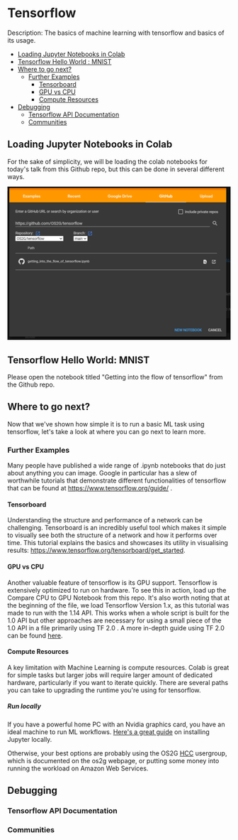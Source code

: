 # Tensorflow
Description: The basics of machine learning with tensorflow and basics of its usage.

- [Loading Jupyter Notebooks in Colab](#loading-jupyter-notebooks-in-colab)
- [Tensorflow Hello World : MNIST](#tensorflow-hello-world-mnist)
- [Where to go next?](#where-to-go-next)
  - [Further Examples](#further-examples)
    - [Tensorboard](#tensorboard)
    - [GPU vs CPU](#gpu-vs-cpu)
    - [Compute Resources](#compute-resources)
- [Debugging](#debugging)
  - [Tensorflow API Documentation](#tensorflow-api-documentation)
  - [Communities](#communities)

## Loading Jupyter Notebooks in Colab

For the sake of simplicity, we will be loading the colab notebooks for today's talk from this Github repo, but this can be done in several different ways.


![How to Load the Notebook](newColabFromGithub.PNG)

## Tensorflow Hello World: MNIST
Please open the notebook titled "Getting into the flow of tensorflow" from the Github repo. 

## Where to go next?
Now that we've shown how simple it is to run a basic ML task using tensorflow, let's take a look at where you can go next to learn more.

### Further Examples
Many people have published a wide range of .ipynb notebooks that do just about anything you can image. Google in particular has a slew of worthwhile tutorials that demonstrate different functionalities of tensorflow that can be found at https://www.tensorflow.org/guide/ .

#### Tensorboard
Understanding the structure and performance of a network can be challenging. Tensorboard is an incredibly useful tool which makes it simple to visually see both the structure of a network and how it performs over time. This tutorial explains the basics and showcases its utility in visualising results: https://www.tensorflow.org/tensorboard/get_started. 

#### GPU vs CPU
Another valuable feature of tensorflow is its GPU support. Tensorflow is extensively optimized to run on hardware. To see this in action, load up the Compare CPU to GPU Notebook from this repo. It's also worth noting that at the beginning of the file, we load Tensorflow Version 1.x, as this tutorial was made to run with the 1.14 API. This works when a whole script is built for the 1.0 API but other approaches are necessary for using a small piece of the 1.0 API in a file primarily using TF 2.0 . A more in-depth guide using TF 2.0 can be found [here](https://www.tensorflow.org/guide/gpu). 

#### Compute Resources
A key limitation with Machine Learning is compute resources. Colab is great for simple tasks but larger jobs will require larger amount of dedicated hardware, particularly if you want to iterate quickly. There are several paths you can take to upgrading the runtime you're using for tensorflow.
##### Run locally
If you have a powerful home PC with an Nvidia graphics card, you have an ideal machine to run ML workflows. [Here's a great guide]() on installing Jupyter locally.

Otherwise, your best options are probably using the OS2G [HCC](hcc.unl.edu) usergroup, which is documented on the os2g webpage, or putting some money into running the workload on Amazon Web Services.

## Debugging

### Tensorflow API Documentation

### Communities


